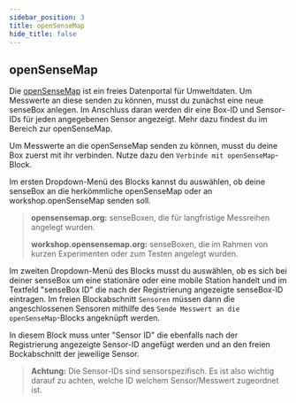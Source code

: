 ```yaml
---
sidebar_position: 3
title: openSenseMap
hide_title: false
---
```


## openSenseMap
Die [openSenseMap](https://www.opensensemap.org) ist ein freies Datenportal für Umweltdaten. Um Messwerte an diese senden zu können, musst du zunächst eine neue senseBox anlegen. Im Anschluss daran werden dir eine Box-ID und Sensor-IDs für jeden angegebenen Sensor angezeigt. Mehr dazu findest du im Bereich zur openSenseMap.

Um Messwerte an die openSenseMap senden zu können, musst du deine Box zuerst mit ihr verbinden. Nutze dazu den `Verbinde mit openSenseMap`-Block.

Im ersten Dropdown-Menü des Blocks kannst du auswählen, ob deine senseBox an die herkömmliche openSenseMap oder an workshop.openSenseMap senden soll.

> **opensensemap.org:** senseBoxen, die für langfristige Messreihen angelegt wurden.
>
> **workshop.opensensemap.org:** senseBoxen, die im Rahmen von kurzen Experimenten oder zum Testen angelegt wurden.

Im zweiten Dropdown-Menü des Blocks musst du auswählen, ob es sich bei deiner senseBox um eine stationäre oder eine mobile Station handelt und im Textfeld "senseBox ID" die nach der Registrierung angezeigte senseBox-ID eintragen.
Im freien Blockabschnitt `Sensoren` müssen dann die angeschlossenen Sensoren mithilfe des `Sende Messwert an die openSenseMap`-Blocks angeknüpft werden.

In diesem Block muss unter "Sensor ID" die ebenfalls nach der Registrierung angezeigte Sensor-ID angefügt werden und an den freien Bockabschnitt der jeweilige Sensor.

> **Achtung:** Die Sensor-IDs sind sensorspezifisch. Es ist also wichtig darauf zu achten, welche ID welchem Sensor/Messwert zugeordnet ist.
